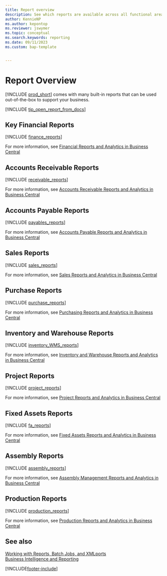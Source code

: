 ```yaml
---
title: Report overview
description: See which reports are available across all functional areas of the standard version of Business Central so that you can keep track of your business.
author: KennieNP
ms.author: kepontop
ms.reviewer: jswymer
ms.topic: conceptual
ms.search.keywords: reporting
ms.date: 09/11/2023
ms.custom: bap-template


---
```

# Report Overview

[!INCLUDE [prod_short](includes/prod_short.md)] comes with many built-in reports that can be used out-of-the-box to support your business.  

[!INCLUDE [tip_open_report_from_docs](includes/tip-open-report-from-docs.md)]

## Key Financial Reports

[!INCLUDE [finance_reports](includes/finance-reports-include.md)]

For more information, see [Financial Reports and Analytics in Business Central](finance-reports.md)

## Accounts Receivable Reports

[!INCLUDE [receivable_reports](includes/receivable-reports-include.md)]

For more information, see [Accounts Receivable Reports and Analytics in Business Central](receivables-reports.md)

## Accounts Payable Reports

[!INCLUDE [payables_reports](includes/payables-reports-include.md)]

For more information, see [Accounts Payable Reports and Analytics in Business Central](payables-reports.md)

## Sales Reports

[!INCLUDE [sales_reports](includes/sales-reports-include.md)]

For more information, see [Sales Reports and Analytics in Business Central](sales-reports.md)

## Purchase Reports

[!INCLUDE [purchase_reports](includes/purchase-reports-include.md)]

For more information, see [Purchasing Reports and Analytics in Business Central](purchase-reports.md)

## Inventory and Warehouse Reports

[!INCLUDE [inventory_WMS_reports](includes/inventory-WMS-reports-include.md)]

For more information, see [Inventory and Warehouse Reports and Analytics in Business Central](inventory-wms-reports.md)

## Project Reports

[!INCLUDE [project_reports](includes/project-reports-include.md)]

For more information, see [Project Reports and Analytics in Business Central](project-reports.md)

## Fixed Assets Reports

[!INCLUDE [fa_reports](includes/fa-reports-include.md)]

For more information, see [Fixed Assets Reports and Analytics in Business Central](fa-reports.md)

## Assembly Reports

[!INCLUDE [assembly_reports](includes/assembly-reports-include.md)]

For more information, see [Assembly Management Reports and Analytics in Business Central](assembly-reports.md)

## Production Reports

[!INCLUDE [production_reports](includes/production-reports-include.md)]

For more information, see [Production Reports and Analytics in Business Central](production-reports.md)

## See also

[Working with Reports, Batch Jobs, and XMLports](ui-work-report.md)  
[Business Intelligence and Reporting](reports-bi-reporting.md)  

[!INCLUDE[footer-include](includes/footer-banner.md)]
